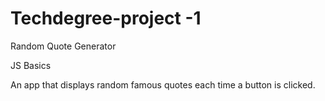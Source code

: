 # Techdegree-project -1
Random Quote Generator

JS Basics

An app that displays random famous quotes each time a button is clicked.
